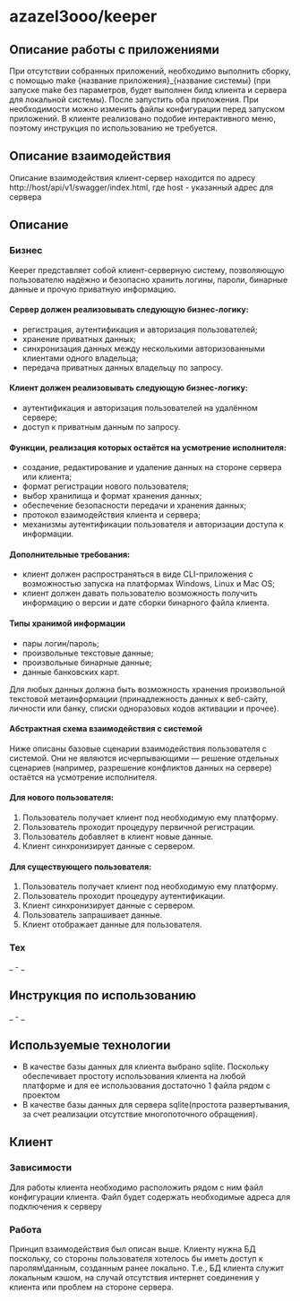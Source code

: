 # azazel3ooo/keeper

## Описание работы с приложениями
При отсутствии собранных приложений, необходимо выполнить сборку, с помощью make 
{название приложения}_{название системы} (при запуске make без параметров, будет выполнен билд клиента
и сервера для локальной системы). После запустить оба приложения.
При необходимости можно изменить файлы конфигурации перед запуском приложений. В клиенте реализовано 
подобие интерактивного меню, поэтому инструкция по использованию не требуется.

## Описание взаимодействия
Описание взаимодействия клиент-сервер находится по адресу http://host/api/v1/swagger/index.html, где
host - указанный адрес для сервера

## Описание

### Бизнес

Keeper представляет собой клиент-серверную систему, позволяющую пользователю 
надёжно и безопасно хранить логины, пароли, бинарные данные и прочую приватную информацию.

#### Сервер должен реализовывать следующую бизнес-логику:
- регистрация, аутентификация и авторизация пользователей;
- хранение приватных данных;
- синхронизация данных между несколькими авторизованными клиентами одного владельца;
- передача приватных данных владельцу по запросу.

#### Клиент должен реализовывать следующую бизнес-логику:
- аутентификация и авторизация пользователей на удалённом сервере;
- доступ к приватным данным по запросу.

#### Функции, реализация которых остаётся на усмотрение исполнителя:
- создание, редактирование и удаление данных на стороне сервера или клиента;
- формат регистрации нового пользователя;
- выбор хранилища и формат хранения данных;
- обеспечение безопасности передачи и хранения данных;
- протокол взаимодействия клиента и сервера;
- механизмы аутентификации пользователя и авторизации доступа к информации.

#### Дополнительные требования:
- клиент должен распространяться в виде CLI-приложения с возможностью запуска на платформах Windows, Linux и Mac OS;
- клиент должен давать пользователю возможность получить информацию о версии и дате сборки бинарного файла клиента.

#### Типы хранимой информации
- пары логин/пароль;
- произвольные текстовые данные;
- произвольные бинарные данные;
- данные банковских карт.

Для любых данных должна быть возможность хранения произвольной текстовой метаинформации (принадлежность данных к веб-сайту, личности или банку, 
списки одноразовых кодов активации и прочее).

#### Абстрактная схема взаимодействия с системой
Ниже описаны базовые сценарии взаимодействия пользователя с системой. Они не являются исчерпывающими — решение отдельных сценариев 
(например, разрешение конфликтов данных на сервере) остаётся на усмотрение исполнителя.

#### Для нового пользователя:
1. Пользователь получает клиент под необходимую ему платформу.
2. Пользователь проходит процедуру первичной регистрации.
3. Пользователь добавляет в клиент новые данные.
4. Клиент синхронизирует данные с сервером. 

#### Для существующего пользователя:
1. Пользователь получает клиент под необходимую ему платформу.
2. Пользователь проходит процедуру аутентификации. 
3. Клиент синхронизирует данные с сервером. 
4. Пользователь запрашивает данные. 
5. Клиент отображает данные для пользователя.


### Тех
_ - _

## Инструкция по использованию
_ - _

## Используемые технологии

 - В качестве базы данных для клиента выбрано sqlite. Поскольку обеспечивает простоту использования клиента на любой \
   платформе и для ее использования достаточно 1 файла рядом с проектом
 - В качестве базы данных для сервера sqlite(простота развертывания, за счет реализации отсутствие многопоточного обращения). 

## Клиент

### Зависимости
Для работы клиента необходимо расположить рядом с ним файл конфигурации клиента. Файл будет содержать необходимые адреса 
для подключения к серверу

### Работа
Принцип взаимодействия был описан выше. Клиенту нужна БД поскольку, со стороны пользователя хотелось бы иметь доступ к паролям\данным,
созданным ранее локально. Т.е., БД клиента служит локальным кэшом, на случай отсутствия интернет соединения у клиента или 
проблем на стороне сервера.
